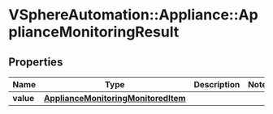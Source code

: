 # VSphereAutomation::Appliance::ApplianceMonitoringResult

## Properties
Name | Type | Description | Notes
------------ | ------------- | ------------- | -------------
**value** | [**ApplianceMonitoringMonitoredItem**](ApplianceMonitoringMonitoredItem.md) |  | 


